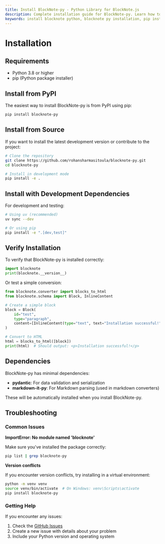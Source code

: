 ```yaml
---
title: Install BlockNote-py - Python Library for BlockNote.js
description: Complete installation guide for BlockNote-py. Learn how to install the BlockNote Python library using pip, from source, or for development.
keywords: install blocknote python, blocknote py installation, pip install blocknote-py, python blocknote setup
---
```


# Installation

## Requirements

- Python 3.8 or higher
- pip (Python package installer)

## Install from PyPI

The easiest way to install BlockNote-py is from PyPI using pip:

```bash
pip install blocknote-py
```

## Install from Source

If you want to install the latest development version or contribute to the project:

```bash
# Clone the repository
git clone https://github.com/rohansharmasitoula/blocknote-py.git
cd blocknote-py

# Install in development mode
pip install -e .
```

## Install with Development Dependencies

For development and testing:

```bash
# Using uv (recommended)
uv sync --dev

# Or using pip
pip install -e ".[dev,test]"
```

## Verify Installation

To verify that BlockNote-py is installed correctly:

```python
import blocknote
print(blocknote.__version__)
```

Or test a simple conversion:

```python
from blocknote.converter import blocks_to_html
from blocknote.schema import Block, InlineContent

# Create a simple block
block = Block(
    id="test",
    type="paragraph",
    content=[InlineContent(type="text", text="Installation successful!")]
)

# Convert to HTML
html = blocks_to_html([block])
print(html)  # Should output: <p>Installation successful!</p>
```

## Dependencies

BlockNote-py has minimal dependencies:

- **pydantic**: For data validation and serialization
- **markdown-it-py**: For Markdown parsing (used in markdown converters)

These will be automatically installed when you install BlockNote-py.

## Troubleshooting

### Common Issues

**ImportError: No module named 'blocknote'**

Make sure you've installed the package correctly:

```bash
pip list | grep blocknote-py
```

**Version conflicts**

If you encounter version conflicts, try installing in a virtual environment:

```bash
python -m venv venv
source venv/bin/activate  # On Windows: venv\Scripts\activate
pip install blocknote-py
```

### Getting Help

If you encounter any issues:

1. Check the [GitHub Issues](https://github.com/rohansharmasitoula/blocknote-py/issues)
2. Create a new issue with details about your problem
3. Include your Python version and operating system
